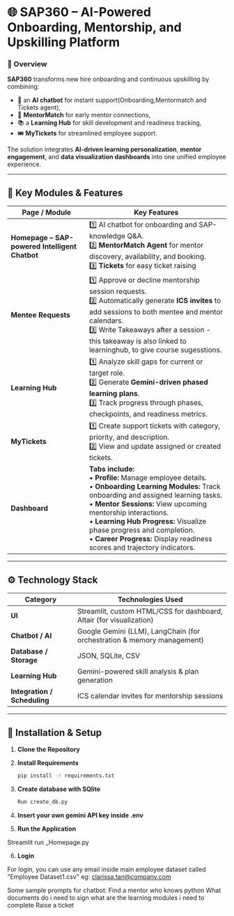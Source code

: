 # 🌐 SAP360 – AI-Powered Onboarding, Mentorship, and Upskilling Platform

### 🚀 Overview
**SAP360** transforms new hire onboarding and continuous upskilling by combining:
- 🤖 an **AI chatbot** for instant support(Onboarding,Mentormatch and Tickets agent),
- 🧭 **MentorMatch** for early mentor connections,
- 📚 a **Learning Hub** for skill development and readiness tracking,
- 🎟️ **MyTickets** for streamlined employee support.

The solution integrates **AI-driven learning personalization**, **mentor engagement**, and **data visualization dashboards** into one unified employee experience.

---

## 🧩 Key Modules & Features

| **Page / Module** | **Key Features** |
|--------------------|------------------|
| **Homepage – SAP-powered Intelligent Chatbot** | 1️⃣ AI chatbot for onboarding and SAP-knowledge Q&A.<br>2️⃣ **MentorMatch Agent** for mentor discovery, availability, and booking. <br> 3️⃣ **Tickets** for easy ticket raising 
| **Mentee Requests** | 1️⃣ Approve or decline mentorship session requests.<br>2️⃣ Automatically generate **ICS invites** to add sessions to both mentee and mentor calendars.<br> 3️⃣ Write Takeaways after a session - this takeaway is also linked to learninghub, to give course sugesstions. 
| **Learning Hub** | 1️⃣ Analyze skill gaps for current or target role.<br>2️⃣ Generate **Gemini-driven phased learning plans**.<br>3️⃣ Track progress through phases, checkpoints, and readiness metrics. |
| **MyTickets** | 1️⃣ Create support tickets with category, priority, and description.<br>2️⃣ View and update assigned or created tickets. |
| **Dashboard** | **Tabs include:**<br>• **Profile:** Manage employee details.<br>• **Onboarding Learning Modules:** Track onboarding and assigned learning tasks.<br>• **Mentor Sessions:** View upcoming mentorship interactions.<br>• **Learning Hub Progress:** Visualize phase progress and completion.<br>• **Career Progress:** Display readiness scores and trajectory indicators. |

---

## ⚙️ Technology Stack

| **Category** | **Technologies Used** |
|---------------|-----------------------|
| **UI** | Streamlit, custom HTML/CSS for dashboard, Altair (for visualization) |
| **Chatbot / AI** | Google Gemini (LLM), LangChain (for orchestration & memory management) |
| **Database / Storage** | JSON, SQLite, CSV |
| **Learning Hub** | Gemini-powered skill analysis & plan generation |
| **Integration / Scheduling** | ICS calendar invites for mentorship sessions |

---


## 🧰 Installation & Setup

1. **Clone the Repository**
  
3. **Install Requirements**
   ```bash
   pip install -r requirements.txt

3. **Create database with SQlite**
   ```bash
   Run create_db.py

4. **Insert your own gemini API key inside .env**

5. **Run the Application**
   
  Streamlit run _Homepage.py 

6. **Login**

For login, you can use any email inside main employee dataset called "Employee Dataset1.csv"
 eg: clarissa.tan@company.com 

Some sample prompts for chatbot:
Find a mentor who knows python
What documents do i need to sign
what are the learning modules i need to complete
Raise a ticket 
